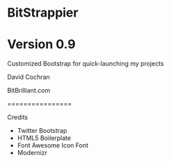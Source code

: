 # BitStrappier
Version 0.9
================

Customized Bootstrap for quick-launching my projects

David Cochran

BitBrilliant.com

================

Credits

* Twitter Bootstrap
* HTML5 Boilerplate
* Font Awesome Icon Font
* Modernizr